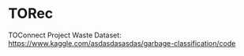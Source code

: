 # TORec
TOConnect Project
Waste Dataset: https://www.kaggle.com/asdasdasasdas/garbage-classification/code
